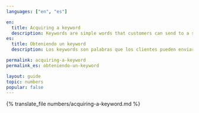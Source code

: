 ```yaml
---
languages: ["en", "es"]

en:
  title: Acquiring a keyword
  description: Keywords are simple words that customers can send to a short code to subscribe.
es:
  title: Obteniendo un keyword
  description: Los keywords son palabras que los clientes pueden enviar a un código corto para suscribirse.

permalink: acquiring-a-keyword
permalink_es: obteniendo-un-keyword

layout: guide
topic: numbers
popular: false
---
```


{% translate_file numbers/acquiring-a-keyword.md %}